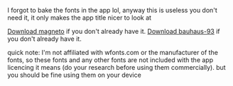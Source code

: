 I forgot to bake the fonts in the app lol, anyway this is useless you don't need it, it only makes the app title nicer to look at

[Download magneto](https://www.wfonts.com/font/magneto) if you don't already have it.
[Download bauhaus-93](https://www.wfonts.com/font/bauhaus-93) if you don't already have it.

quick note: I'm not affiliated with wfonts.com or the manufacturer of the fonts, so these fonts and any other fonts are not included with the app licencing 
it means (do your research before using them commercially). but you should be fine using them on your device
